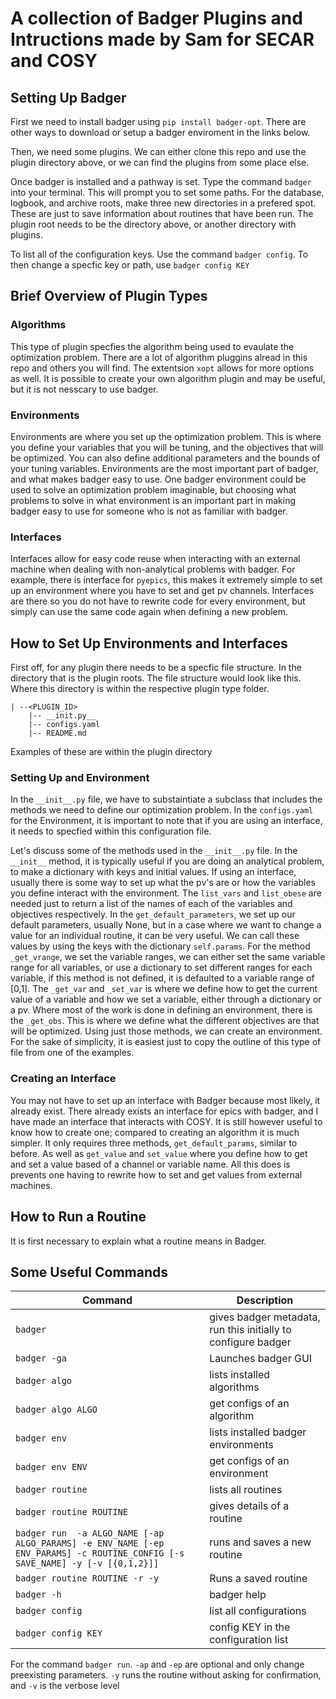 # A collection of Badger Plugins and Intructions made by Sam for SECAR and COSY 

## Setting Up Badger 

First we need to install badger using `pip install badger-opt`. There are other ways to download or setup a badger enviroment in the links below.

Then, we need some plugins. We can either clone this repo and use the plugin directory above, or we can find the plugins from some place else.

Once badger is installed and a pathway is set. Type the command `badger` into your terminal. This will prompt you to set some paths. For the database, logbook, and archive roots,
make three new directories in a prefered spot. These are just to save information about routines that have been run. The plugin root needs to be the directory above, or another directory with plugins. 

To list all of the configuration keys. Use the command `badger config`. To then change a specfic key or path, use `badger config KEY`


## Brief Overview of Plugin Types

### Algorithms

This type of plugin specfies the algorithm being used to evaulate the optimization problem. There are a lot of algorithm pluggins alread in this repo and others you will find. The extentsion `xopt` allows for more options as well. It is possible to create your own algorithm plugin and may be useful, but it is not nesscary to use badger. 

### Environments

Environments are where you set up the optimization problem. This is where you define your variables that you will be tuning, and the objectives that will be optimized. You can also define additional parameters and the bounds of your tuning variables. Environments are the most important part of badger, and what makes badger easy to use. One badger environment could be used to solve an optimization problem imaginable, but choosing what problems to solve in what environment is an important part in making badger easy to use for someone who is not as familiar with badger.

### Interfaces

Interfaces allow for easy code reuse when interacting with an external machine when dealing with non-analytical problems with badger. For example, there is interface for `pyepics`, this makes it extremely simple to set up an environment where you have to set and get pv channels. Interfaces are there so you do not have to rewrite code for every environment, but simply can use the same code again when defining a new problem. 

## How to Set Up Environments and Interfaces

First off, for any plugin there needs to be a specfic file structure. In the directory that is the plugin roots. The file structure would look like this. Where this directory is within the respective plugin type folder.

```
| --<PLUGIN_ID>
    |-- __init.py__
    |-- configs.yaml
    |-- README.md 
```

Examples of these are within the plugin directory



### Setting Up and Environment

In the `__init__.py` file, we have to substaintiate a subclass that includes the methods we need to define our optimization problem. In the `configs.yaml` for the Environment, it is important to note that if you are using an interface, it needs to specfied within this configuration file. 

Let's discuss some of the methods used in the `__init__.py` file. In the `__init__` method, it is typically useful if you are doing an analytical problem, to make a dictionary with keys and initial values. If using an interface, usually there is some way to set up what the pv's are or how the variables you define interact with the environment. The `list_vars` and `list_obese` are needed just to return a list of the names of each of the variables and objectives respectively. In the `get_default_parameters`, we set up our default parameters, usually None, but in a case where we want to change a value for an individual routine, it can be very useful. We can call these values by using the keys with the dictionary `self.params`. For the method `_get_vrange`, we set the variable ranges, we can either set the same variable range for all variables, or use a dictionary to set different ranges for each variable, if this method is not defined, it is defaulted to a variable range of [0,1]. The `_get_var` and `_set_var` is where we define how to get the current value of a variable and how we set a variable, either through a dictionary or a pv. Where most of the work is done in defining an environment, there is the `_get_obs`. This is where we define what the different objectives are that will be optimized. Using just those methods, we can create an environment. For the sake of simplicity, it is easiest just to copy the outline of this type of file from one of the examples.

### Creating an Interface

You may not have to set up an interface with Badger because most likely, it already exist. There already exists an interface for epics with badger, and I have made an interface that interacts with COSY. It is still however useful to know how to create one; compared to creating an algorithm it is much simpler. It only requires three methods, `get_default_params`, similar to before. As well as `get_value` and `set_value` where you define how to get and set a value based of a channel or variable name. All this does is prevents one having to rewrite how to set and get values from external machines. 

## How to Run a Routine

It is first necessary to explain what a routine means in Badger. 

## Some Useful Commands

| Command | Description |
| --- | ---- |
| `badger` | gives badger metadata, run this initially to configure badger |
| `badger -ga` | Launches badger GUI |
| `badger algo` | lists installed algorithms |
| `badger algo ALGO` | get configs of an algorithm |
| `badger env` | lists installed badger environments |
| `badger env ENV` | get configs of an environment | 
| `badger routine` | lists all routines |
| `badger routine ROUTINE` | gives details of a routine |
| `badger run  -a ALGO_NAME [-ap ALGO_PARAMS] -e ENV_NAME [-ep ENV_PARAMS] -c ROUTINE_CONFIG [-s SAVE_NAME] -y [-v [{0,1,2}]]`  | runs and saves a new routine |
| `badger routine ROUTINE -r -y` | Runs a saved routine |
| `badger -h` | badger help |
| `badger config` | list all configurations |
| `badger config KEY` | config KEY in the configuration list |

For the command `badger run`. `-ap` and `-ep` are optional and only change preexisting parameters. `-y` runs the routine without asking for confirmation, and `-v` is the verbose level